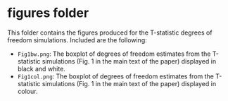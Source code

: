 # figures folder

This folder contains the figures produced for the T-statistic degrees of freedom simulations. Included are the following:

 - `Fig1bw.png`: The boxplot of degrees of freedom estimates from the T-statistic simulations (Fig. 1 in the main text of the paper) displayed in black and white. 
 - `Fig1col.png`: The boxplot of degrees of freedom estimates from the T-statistic simulations (Fig. 1 in the main text of the paper) displayed in colour. 
